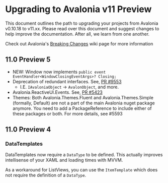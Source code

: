 # Upgrading to Avalonia v11 Preview

This document outlines the path to upgrading your projects from Avalonia v0.10.18 to v11.xx. Please read over this document and suggest changes to help improve the documentation. After all, we learn from one another.

Check out Avalonia's [Breaking Changes](https://github.com/AvaloniaUI/Avalonia/wiki/Breaking-Changes) wiki page for more information

## 11.0 Preview 5

* NEW: Window now implements `public event EventHandler<WindowClosingEventArgs>? Closing;`
* Deprecation of redundant interfaces. See, [PR #9553](https://github.com/AvaloniaUI/Avalonia/pull/9553)
  * I.E. `IAvaloniaObject` -> `AvalonObject`, and more.
* Avalonia.ReactiveUI.Events. See, [PR #5423](https://github.com/AvaloniaUI/Avalonia/pull/5423)
* Themes: Both Avalonia.Themes.Fluent and Avalonia.Themes.Simple (formally, Default) are not a part of the main Avalonia nuget package anymore. You need to add a PackageReference to include either of these packages or both. For more details, see #5593

## 11.0 Preview 4

### DataTemplates

DataTemplates now require a `DataType` to be defined. This actually improves intellisense of your XAML and loading times with MVVM.

As a workaround for ListViews, you can use the `ItemTemplate` which does not require the definition of a `DataType`.

